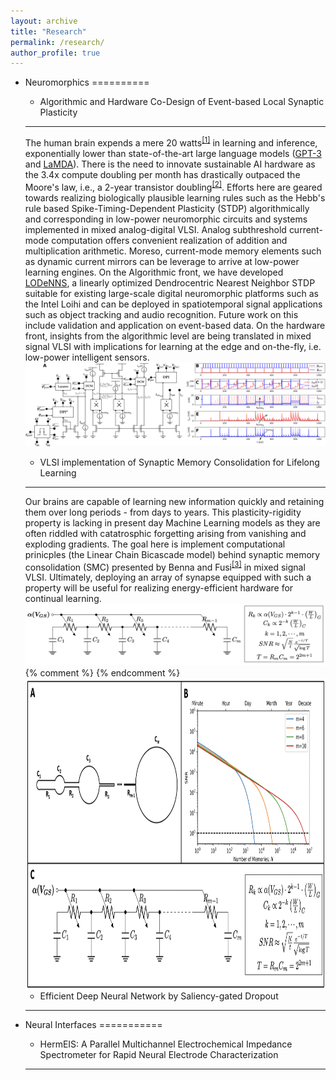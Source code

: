 ```yaml
---
layout: archive
title: "Research"
permalink: /research/
author_profile: true
---
```


* Neuromorphics
==========

  * Algorithmic and Hardware Co-Design of Event-based Local Synaptic Plasticity  
  --------
  The human brain expends a mere 20 watts<sup>[[1]](https://doi.org/10.1109/MCSE.2017.33)</sup> in learning and inference, exponentially lower than state-of-the-art large language models ([GPT-3](https://doi.org/10.48550/arXiv.2005.14165) and [LaMDA](https://doi.org/10.48550/arXiv.2201.08239)). There is the need to innovate sustainable AI hardware as the 3.4x compute doubling per month has drastically outpaced the Moore's law, i.e., a 2-year transistor doubling<sup>[[2]](https://openai.com/blog/ai-and-compute/)</sup>. Efforts here are geared towards realizing biologically plausible learning rules such as the Hebb's rule based Spike-Timing-Dependent Plasticity (STDP) algorithmically and corresponding in low-power neuromorphic circuits and systems implemented in mixed analog-digital VLSI. Analog subthreshold current-mode computation offers convenient realization of addition and multiplication arithmetic. Moreso, current-mode memory elements such as dynamic current mirrors can be leverage to arrive at low-power learning engines.
  On the Algorithmic front, we have developed [LODeNNS](https://doi.org/10.1145/3546790.3546793), a linearly optimized Dendrocentric Nearest Neighbor STDP suitable for existing large-scale digital neuromorphic platforms such as the Intel Loihi and can be deployed in spatiotemporal signal applications such as object tracking and audio recognition. Future work on this include validation and application on event-based data.
  On the hardware front, insights from the algorithmic level are being translated in mixed signal VLSI with implications for learning at the edge and on-the-fly, i.e. low-power intelligent sensors.
  ![STDP Hardware and circuit](/images/SynapseFig.png)
  * VLSI implementation of Synaptic Memory Consolidation for Lifelong Learning
  ----------------
  Our brains are capable of learning new information quickly and retaining them over long periods - from days to years. This plasticity-rigidity property is lacking in present day Machine Learning models as they are often riddled with catatrosphic forgetting arising from vanishing and exploding gradients. The goal here is implement computational prinicples (the Linear Chain Bicascade model) behind synaptic memory consolidation (SMC) presented by Benna and Fusi<sup>[[3]](https://doi.org/10.1038/nn.4401)</sup> in mixed signal VLSI. Ultimately, deploying an array of synapse equipped with such a property will be useful for realizing energy-efficient hardware for continual learning.
  ![Synaptic Memory Consolidation](/images/smc_circ.png)
  {% comment %}
  <img align="right" width="500" height="500" src="/images/smc.png">
  {% endcomment %}

  * Efficient Deep Neural Network by Saliency-gated Dropout
  ----------------

* Neural Interfaces
===========

  * HermEIS: A Parallel Multichannel Electrochemical Impedance Spectrometer for Rapid Neural Electrode Characterization
  -----------------
